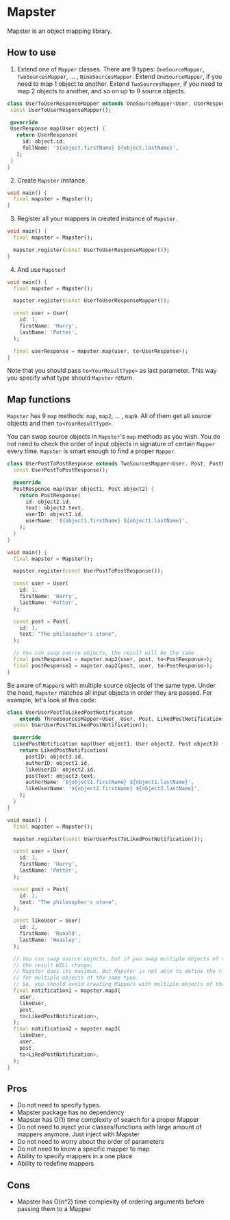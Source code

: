 # Mapster

Mapster is an object mapping library.

## How to use

1. Extend one of `Mapper` classes. There are 9 types: `OneSourceMapper`, `TwoSourcesMapper`, ...
   , `NineSourcesMapper`. Extend `OneSourceMapper`, if you need to map 1 object to another.
   Extend `TwoSourcesMapper`, if you need to map 2 objects to another, and so on up to 9 source
   objects.

 ```dart
class UserToUserResponseMapper extends OneSourceMapper<User, UserResponse> {
  const UserToUserResponseMapper();

  @override
  UserResponse map(User object) {
    return UserResponse(
      id: object.id,
      fullName: '${object.firstName} ${object.lastName}',
    );
  }
}
```

2. Create `Mapster` instance.

```dart
void main() {
  final mapster = Mapster();
}
```

3. Register all your mappers in created instance of `Mapster`.

```dart
void main() {
  final mapster = Mapster();

  mapster.register(const UserToUserResponseMapper());
}
```

4. And use `Mapster`!

```dart
void main() {
  final mapster = Mapster();

  mapster.register(const UserToUserResponseMapper());

  const user = User(
    id: 1,
    firstName: 'Harry',
    lastName: 'Potter',
  );

  final userResponse = mapster.map(user, to<UserResponse>);
}
```

Note that you should pass `to<YourResultType>` as last parameter. This way you specify what type
should `Mapster` return.

## Map functions

`Mapster` has 9 `map` methods: `map`, `map2`, ... , `map9`. All of them get all source objects and
then `to<YourResultType>`.

You can swap source objects in `Mapster`'s `map` methods as you wish. You do not need to check the
order of input objects in signature of certain `Mapper` every time. `Mapster` is smart enough to
find a proper `Mapper`.

```dart
class UserPostToPostResponse extends TwoSourcesMapper<User, Post, PostResponse> {
  const UserPostToPostResponse();

  @override
  PostResponse map(User object1, Post object2) {
    return PostResponse(
      id: object2.id,
      text: object2.text,
      userID: object1.id,
      userName: '${object1.firstName} ${object1.lastName}',
    );
  }
}

void main() {
  final mapster = Mapster();

  mapster.register(const UserPostToPostResponse());

  const user = User(
    id: 1,
    firstName: 'Harry',
    lastName: 'Potter',
  );

  const post = Post(
    id: 1,
    text: "The philosopher's stone",
  );

  // You can swap source objects, the result will be the same
  final postResponse1 = mapster.map2(user, post, to<PostResponse>);
  final postResponse2 = mapster.map2(post, user, to<PostResponse>);
}
```

Be aware of `Mapper`s with multiple source objects of the same type. Under the hood, `Mapster`
matches all input objects in order they are passed. For example, let's look at this code:

```dart
class UserUserPostToLikedPostNotification
    extends ThreeSourcesMapper<User, User, Post, LikedPostNotification> {
  const UserUserPostToLikedPostNotification();

  @override
  LikedPostNotification map(User object1, User object2, Post object3) {
    return LikedPostNotification(
      postID: object3.id,
      authorID: object1.id,
      likeUserID: object2.id,
      postText: object3.text,
      authorName: '${object1.firstName} ${object1.lastName}',
      likeUserName: '${object2.firstName} ${object2.lastName}',
    );
  }
}

void main() {
  final mapster = Mapster();

  mapster.register(const UserUserPostToLikedPostNotification());

  const user = User(
    id: 1,
    firstName: 'Harry',
    lastName: 'Potter',
  );

  const post = Post(
    id: 1,
    text: "The philosopher's stone",
  );

  const likeUser = User(
    id: 2,
    firstName: 'Ronald',
    lastName: 'Weasley',
  );

  // You can swap source objects, but if you swap multiple objects of the same type,
  // the result WILL change.
  // Mapster does its maximum. But Mapster is not able to define the right order
  // for multiple objects of the same type.
  // So, you should avoid creating Mappers with multiple objects of the same type.
  final notification1 = mapster.map3(
    user,
    likeUser,
    post,
    to<LikedPostNotification>,
  );
  final notification2 = mapster.map3(
    likeUser,
    user,
    post,
    to<LikedPostNotification>,
  );
}
```

## Pros

- Do not need to specify types.
- Mapster package has no dependency
- Mapster has O(1) time complexity of search for a proper Mapper
- Do not need to inject your classes/functions with large amount of mappers anymore. Just inject
  with Mapster
- Do not need to worry about the order of parameters
- Do not need to know a specific mapper to map
- Ability to specify mappers in a one place
- Ability to redefine mappers

## Cons

- Mapster has O(n^2) time complexity of ordering arguments before passing them to a Mapper
